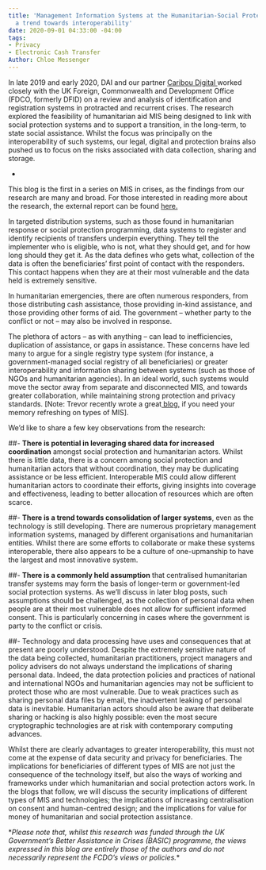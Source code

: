 ```yaml
---
title: 'Management Information Systems at the Humanitarian-Social Protection Nexus:
  a trend towards interoperability'
date: 2020-09-01 04:33:00 -04:00
tags:
- Privacy
- Electronic Cash Transfer
Author: Chloe Messenger
---
```


In late 2019 and early 2020, DAI and our partner [Caribou Digital ](https://www.cariboudigital.net/)worked closely with the UK Foreign, Commonwealth and Development Office (FDCO, formerly DFID) on a review and analysis of identification and registration systems in protracted and recurrent crises. The research explored the feasibility of humanitarian aid MIS being designed to link with social protection systems and to support a transition, in the long-term, to state social assistance. Whilst the focus was principally on the interoperability of such systems, our legal, digital and protection brains also pushed us to focus on the risks associated with data collection, sharing and storage.

* 

This blog is the first in a series on MIS in crises, as the findings from our research are many and broad. For those interested in reading more about the research, the external report can be found [here.](https://www.dai.com/uploads/bsic-MIS-2020.pdf)
<!--more-->

In targeted distribution systems, such as those found in humanitarian response or social protection programming, data systems to register and identify recipients of transfers underpin everything. They tell the implementer who is eligible, who is not, what they should get, and for how long should they get it. As the data defines who gets what, collection of the data is often the beneficiaries’ first point of contact with the responders. This contact happens when they are at their most vulnerable and the data held is extremely sensitive.

In humanitarian emergencies, there are often numerous responders, from those distributing cash assistance, those providing in-kind assistance, and those providing other forms of aid. The government – whether party to the conflict or not – may also be involved in response.

The plethora of actors – as with anything – can lead to inefficiencies, duplication of assistance, or gaps in assistance. These concerns have led many to argue for a single registry type system (for instance, a government-managed social registry of all beneficiaries) or greater interoperability and information sharing between systems (such as those of NGOs and humanitarian agencies). In an ideal world, such systems would move the sector away from separate and disconnected MIS, and towards greater collaboration, while maintaining strong protection and privacy standards. \[Note: Trevor recently wrote a great[ blog,](https://dai-global-digital.com/the-back-end-of-management-information-systems.html) if you need your memory refreshing on types of MIS\].

We’d like to share a few key observations from the research:

\##- **There is potential in leveraging shared data for increased coordination** amongst social protection and humanitarian actors. Whilst there is little data, there is a concern among social protection and humanitarian actors that without coordination, they may be duplicating assistance or be less efficient. Interoperable MIS could allow different humanitarian actors to coordinate their efforts, giving insights into coverage and effectiveness, leading to better allocation of resources which are often scarce.

\##- **There is a trend towards consolidation of larger systems**, even as the technology is still developing. There are numerous proprietary management information systems, managed by different organisations and humanitarian entities. Whilst there are some efforts to collaborate or make these systems interoperable, there also appears to be a culture of one-upmanship to have the largest and most innovative system.

\##- **There is a commonly held assumption** that centralised humanitarian transfer systems may form the basis of longer-term or government-led social protection systems. As we’ll discuss in later blog posts, such assumptions should be challenged, as the collection of personal data when people are at their most vulnerable does not allow for sufficient informed consent. This is particularly concerning in cases where the government is party to the conflict or crisis.

\##- Technology and data processing have uses and consequences that at present are poorly understood. Despite the extremely sensitive nature of the data being collected, humanitarian practitioners, project managers and policy advisers do not always understand the implications of sharing personal data. Indeed, the data protection policies and practices of national and international NGOs and humanitarian agencies may not be sufficient to protect those who are most vulnerable. Due to weak practices such as sharing personal data files by email, the inadvertent leaking of personal data is inevitable. Humanitarian actors should also be aware that deliberate sharing or hacking is also highly possible: even the most secure cryptographic technologies are at risk with contemporary computing advances.

Whilst there are clearly advantages to greater interoperability, this must not come at the expense of data security and privacy for beneficiaries. The implications for beneficiaries of different types of MIS are not just the consequence of the technology itself, but also the ways of working and frameworks under which humanitarian and social protection actors work. In the blogs that follow, we will discuss the security implications of different types of MIS and technologies; the implications of increasing centralisation on consent and human-centred design; and the implications for value for money of humanitarian and social protection assistance.

\**Please note that, whilst this research was funded through the UK Government’s Better Assistance in Crises (BASIC) programme, the views expressed in this blog are entirely those of the authors and do not necessarily represent the FCDO’s views or policies.*\*